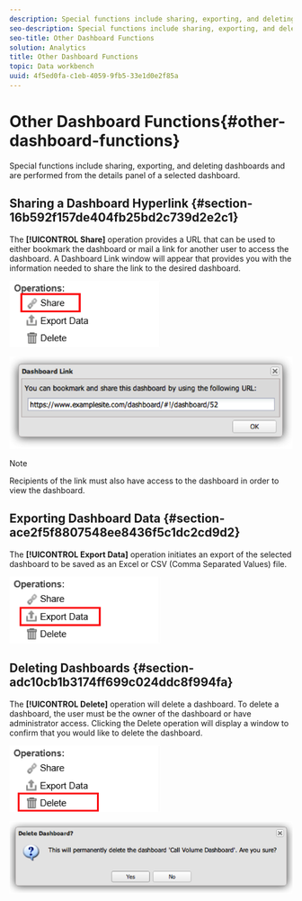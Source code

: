 ```yaml
---
description: Special functions include sharing, exporting, and deleting dashboards and are performed from the details panel of a selected dashboard.
seo-description: Special functions include sharing, exporting, and deleting dashboards and are performed from the details panel of a selected dashboard.
seo-title: Other Dashboard Functions
solution: Analytics
title: Other Dashboard Functions
topic: Data workbench
uuid: 4f5ed0fa-c1eb-4059-9fb5-33e1d0e2f85a
---
```


# Other Dashboard Functions{#other-dashboard-functions}

Special functions include sharing, exporting, and deleting dashboards and are performed from the details panel of a selected dashboard.

## Sharing a Dashboard Hyperlink {#section-16b592f157de404fb25bd2c739d2e2c1}

The **[!UICONTROL Share]** operation provides a URL that can be used to either bookmark the dashboard or mail a link for another user to access the dashboard. A Dashboard Link window will appear that provides you with the information needed to share the link to the desired dashboard.

![](assets/share.png)

![](assets/dashboard_link.png)

>[!NOTE]
>
>Recipients of the link must also have access to the dashboard in order to view the dashboard.

## Exporting Dashboard Data {#section-ace2f5f8807548ee8436f5c1dc2cd9d2}

The **[!UICONTROL Export Data]** operation initiates an export of the selected dashboard to be saved as an Excel or CSV (Comma Separated Values) file.

![](assets/export_data.png)

## Deleting Dashboards {#section-adc10cb1b3174ff699c024ddc8f994fa}

The **[!UICONTROL Delete]** operation will delete a dashboard. To delete a dashboard, the user must be the owner of the dashboard or have administrator access. Clicking the Delete operation will display a window to confirm that you would like to delete the dashboard.

![](assets/delete.png)

![](assets/delete2.png)

